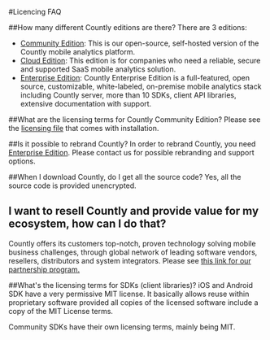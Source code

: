 #Licencing FAQ

##How many different Countly editions are there? 
There are 3 editions: 

* [Community Edition](/products/editions/community): This is our open-source, self-hosted version of the Countly mobile analytics platform. 
* [Cloud Edition](/products/editions/cloud): This edition is for companies who need a reliable, secure and supported SaaS mobile analytics solution. 
* [Enterprise Edition](/products/editions/enterprise): Countly Enterprise Edition is a full-featured, open source, customizable, white-labeled, on-premise mobile analytics stack including Countly server, more than 10 SDKs, client API libraries, extensive documentation with support.

##What are the licensing terms for Countly Community Edition?
Please see the [licensing file](https://github.com/Countly/countly-server/blob/master/LICENCE) that comes with installation.

##Is it possible to rebrand Countly?
In order to rebrand Countly, you need [Enterprise Edition](/products/editions/enterprise). 
Please contact us for possible rebranding and support options.

##When I download Countly, do I get all the source code?
Yes, all the source code is provided unencrypted.

## I want to resell Countly and provide value for my ecosystem, how can I do that? 
Countly offers its customers top-notch, proven technology solving mobile business challenges, 
through global network of leading software vendors, resellers, distributors and system integrators. 
Please see <a href=/partners/program-overview>this link for our partnership program.</a>


##What's the licensing terms for SDKs (client libraries)?
iOS and Android SDK have a very permissive MIT license. It basically allows reuse within 
proprietary software provided all copies of the licensed software include a copy of the MIT License terms.

Community SDKs have their own licensing terms, mainly being MIT.
